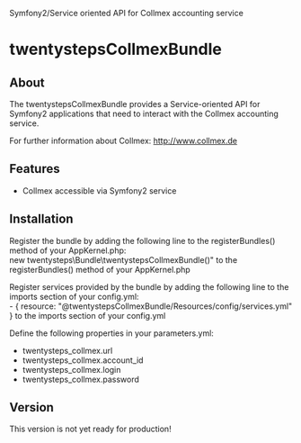 Symfony2/Service oriented API for Collmex accounting service

# twentystepsCollmexBundle

## About

The twentystepsCollmexBundle provides a Service-oriented API for Symfony2 applications that need to interact with the Collmex accounting service.

For further information about Collmex: http://www.collmex.de

## Features

* Collmex accessible via Symfony2 service

## Installation

Register the bundle by adding the following line to the registerBundles() method of your AppKernel.php:  
new twentysteps\Bundle\twentystepsCollmexBundle()" to the registerBundles() method of your AppKernel.php

Register services provided by the bundle by adding the following line to the imports section of your config.yml:  
\- { resource: "@twentystepsCollmexBundle/Resources/config/services.yml" } to the imports section of your config.yml

Define the following properties in your parameters.yml:  
* twentysteps_collmex.url
* twentysteps_collmex.account_id
* twentysteps_collmex.login
* twentysteps_collmex.password

## Version

This version is not yet ready for production!